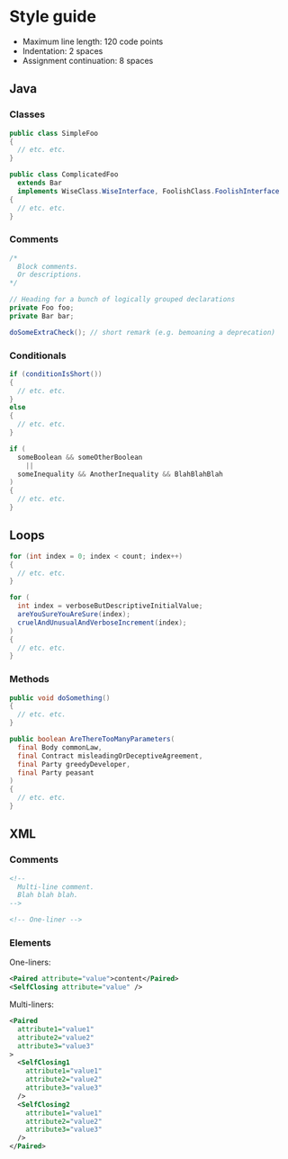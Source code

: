 # Style guide

- Maximum line length: 120 code points
- Indentation: 2 spaces
- Assignment continuation: 8 spaces


## Java

### Classes

```java
public class SimpleFoo
{
  // etc. etc.
}
```

```java
public class ComplicatedFoo
  extends Bar
  implements WiseClass.WiseInterface, FoolishClass.FoolishInterface
{
  // etc. etc.
}
```

### Comments

```java
/*
  Block comments.
  Or descriptions.
*/
```

```java
// Heading for a bunch of logically grouped declarations
private Foo foo;
private Bar bar;
```

```java
doSomeExtraCheck(); // short remark (e.g. bemoaning a deprecation)
```

### Conditionals

```java
if (conditionIsShort())
{
  // etc. etc.
}
else
{
  // etc. etc.
}
```

```java
if (
  someBoolean && someOtherBoolean
    ||
  someInequality && AnotherInequality && BlahBlahBlah
)
{
  // etc. etc.
}
```

## Loops

```java
for (int index = 0; index < count; index++)
{
  // etc. etc.
}
```

```java
for (
  int index = verboseButDescriptiveInitialValue;
  areYouSureYouAreSure(index);
  cruelAndUnusualAndVerboseIncrement(index);
)
{
  // etc. etc.
}
```

### Methods

```java
public void doSomething()
{
  // etc. etc.
}
```

```java
public boolean AreThereTooManyParameters(
  final Body commonLaw,
  final Contract misleadingOrDeceptiveAgreement,
  final Party greedyDeveloper,
  final Party peasant
)
{
  // etc. etc.
}
```


## XML

### Comments

```xml
<!--
  Multi-line comment.
  Blah blah blah.
-->
```

```xml
<!-- One-liner -->
```

### Elements

One-liners:

```xml
<Paired attribute="value">content</Paired>
<SelfClosing attribute="value" />
```

Multi-liners:

```xml
<Paired
  attribute1="value1"
  attribute2="value2"
  attribute3="value3"
>
  <SelfClosing1
    attribute1="value1"
    attribute2="value2"
    attribute3="value3"
  />
  <SelfClosing2
    attribute1="value1"
    attribute2="value2"
    attribute3="value3"
  />
</Paired>
```
